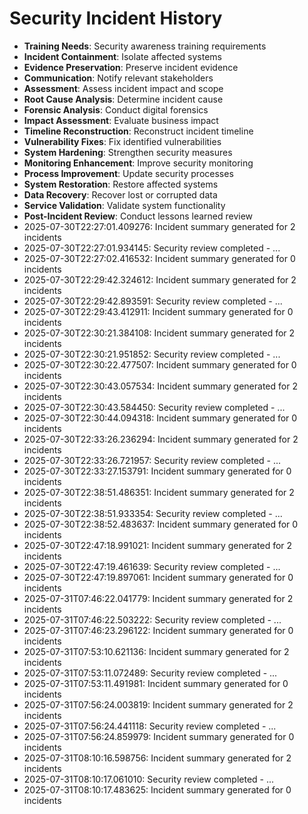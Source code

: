 # Security Incident History

- **Training Needs**: Security awareness training requirements
- **Incident Containment**: Isolate affected systems
- **Evidence Preservation**: Preserve incident evidence
- **Communication**: Notify relevant stakeholders
- **Assessment**: Assess incident impact and scope
- **Root Cause Analysis**: Determine incident cause
- **Forensic Analysis**: Conduct digital forensics
- **Impact Assessment**: Evaluate business impact
- **Timeline Reconstruction**: Reconstruct incident timeline
- **Vulnerability Fixes**: Fix identified vulnerabilities
- **System Hardening**: Strengthen security measures
- **Monitoring Enhancement**: Improve security monitoring
- **Process Improvement**: Update security processes
- **System Restoration**: Restore affected systems
- **Data Recovery**: Recover lost or corrupted data
- **Service Validation**: Validate system functionality
- **Post-Incident Review**: Conduct lessons learned review
- 2025-07-30T22:27:01.409276: Incident summary generated for 2 incidents
- 2025-07-30T22:27:01.934145: Security review completed - ...
- 2025-07-30T22:27:02.416532: Incident summary generated for 0 incidents
- 2025-07-30T22:29:42.324612: Incident summary generated for 2 incidents
- 2025-07-30T22:29:42.893591: Security review completed - ...
- 2025-07-30T22:29:43.412911: Incident summary generated for 0 incidents
- 2025-07-30T22:30:21.384108: Incident summary generated for 2 incidents
- 2025-07-30T22:30:21.951852: Security review completed - ...
- 2025-07-30T22:30:22.477507: Incident summary generated for 0 incidents
- 2025-07-30T22:30:43.057534: Incident summary generated for 2 incidents
- 2025-07-30T22:30:43.584450: Security review completed - ...
- 2025-07-30T22:30:44.094318: Incident summary generated for 0 incidents
- 2025-07-30T22:33:26.236294: Incident summary generated for 2 incidents
- 2025-07-30T22:33:26.721957: Security review completed - ...
- 2025-07-30T22:33:27.153791: Incident summary generated for 0 incidents
- 2025-07-30T22:38:51.486351: Incident summary generated for 2 incidents
- 2025-07-30T22:38:51.933354: Security review completed - ...
- 2025-07-30T22:38:52.483637: Incident summary generated for 0 incidents
- 2025-07-30T22:47:18.991021: Incident summary generated for 2 incidents
- 2025-07-30T22:47:19.461639: Security review completed - ...
- 2025-07-30T22:47:19.897061: Incident summary generated for 0 incidents
- 2025-07-31T07:46:22.041779: Incident summary generated for 2 incidents
- 2025-07-31T07:46:22.503222: Security review completed - ...
- 2025-07-31T07:46:23.296122: Incident summary generated for 0 incidents
- 2025-07-31T07:53:10.621136: Incident summary generated for 2 incidents
- 2025-07-31T07:53:11.072489: Security review completed - ...
- 2025-07-31T07:53:11.491981: Incident summary generated for 0 incidents
- 2025-07-31T07:56:24.003819: Incident summary generated for 2 incidents
- 2025-07-31T07:56:24.441118: Security review completed - ...
- 2025-07-31T07:56:24.859979: Incident summary generated for 0 incidents
- 2025-07-31T08:10:16.598756: Incident summary generated for 2 incidents
- 2025-07-31T08:10:17.061010: Security review completed - ...
- 2025-07-31T08:10:17.483625: Incident summary generated for 0 incidents
